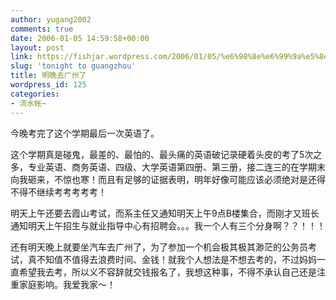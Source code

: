 ```yaml
---
author: yugang2002
comments: true
date: 2006-01-05 14:59:58+00:00
layout: post
link: https://fishjar.wordpress.com/2006/01/05/%e6%98%8e%e6%99%9a%e5%8e%bb%e5%b9%bf%e5%b7%9e%e4%ba%86/
slug: 'tonight to guangzhou'
title: 明晚去广州了
wordpress_id: 125
categories:
- 流水帐~
---
```


今晚考完了这个学期最后一次英语了。




这个学期真是碰鬼，最差的、最怕的、最头痛的英语破记录硬着头皮的考了5次之多，专业英语、商务英语、四级、大学英语第四册、第三册，接二连三的在学期末向我砸来，不惊也寒！而且有足够的证据表明，明年好像可能应该必须绝对是还得不得不继续考考考考考！




明天上午还要去霞山考试，而系主任又通知明天上午9点B楼集合，而刚才又班长通知明天上午招生与就业指导中心有招聘会。。。我一个人有三个分身啊？？！！！




还有明天晚上就要坐汽车去广州了，为了参加一个机会极其极其渺茫的公务员考试，真不知值不值得去浪费时间、金钱！就我个人想法是不想去考的，不过妈妈一直希望我去考，所以义不容辞就交钱报名了，我想这种事，不得不承认自己还是注重家庭影响。我爱我家～！
